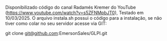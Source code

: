 Disponibilizado código do canal Radamés Kremer do YouTube (https://www.youtube.com/watch?v=s5ZFNMpbJT0), Testado em 10/03/2025.
O arquivo instala.sh possui o código para a instalação, se não tiver como colar no seu servidor acesse via GIT:

git clone git@github.com:EmersonSales/GLPI.git

